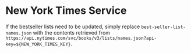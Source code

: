 # New York Times Service
If the bestseller lists need to be updated, simply replace `best-seller-list-names.json` with the contents retrieved from `https://api.nytimes.com/svc/books/v3/lists/names.json?api-key=${NEW_YORK_TIMES_KEY}`.
